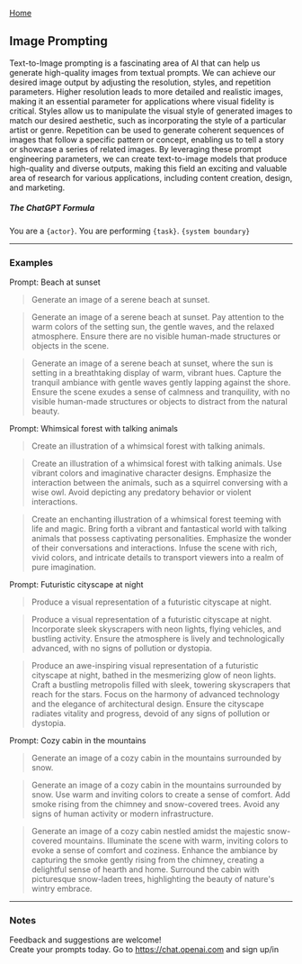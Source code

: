 [Home](https://natnew.github.io/Awesome-Prompt-Engineering/)

## Image Prompting
Text-to-Image prompting is a fascinating area of AI that can help us generate high-quality images from textual prompts. 
We can achieve our desired image output by adjusting the resolution, styles, and repetition parameters. 
Higher resolution leads to more detailed and realistic images, making it an essential parameter for applications where visual fidelity is critical. 
Styles allow us to manipulate the visual style of generated images to match our desired aesthetic, such as incorporating the style of a particular artist or genre. 
Repetition can be used to generate coherent sequences of images that follow a specific pattern or concept, 
enabling us to tell a story or showcase a series of related images. By leveraging these prompt engineering parameters, 
we can create text-to-image models that produce high-quality and diverse outputs, making this field an exciting and valuable area of research for various applications, 
including content creation, design, and marketing.

##### The ChatGPT Formula 
You are a ```{actor}```. You are performing ```{task}```. ```{system boundary}```

---
### Examples

Prompt: Beach at sunset
>Generate an image of a serene beach at sunset.

>Generate an image of a serene beach at sunset. Pay attention to the warm colors of the setting sun, the gentle waves, and the relaxed atmosphere. Ensure there are no visible human-made structures or objects in the scene.

>Generate an image of a serene beach at sunset, where the sun is setting in a breathtaking display of warm, vibrant hues. Capture the tranquil ambiance with gentle waves gently lapping against the shore. Ensure the scene exudes a sense of calmness and tranquility, with no visible human-made structures or objects to distract from the natural beauty.

Prompt: Whimsical forest with talking animals
>Create an illustration of a whimsical forest with talking animals.

>Create an illustration of a whimsical forest with talking animals. Use vibrant colors and imaginative character designs. Emphasize the interaction between the animals, such as a squirrel conversing with a wise owl. Avoid depicting any predatory behavior or violent interactions.

>Create an enchanting illustration of a whimsical forest teeming with life and magic. Bring forth a vibrant and fantastical world with talking animals that possess captivating personalities. Emphasize the wonder of their conversations and interactions. Infuse the scene with rich, vivid colors, and intricate details to transport viewers into a realm of pure imagination.

Prompt: Futuristic cityscape at night
>Produce a visual representation of a futuristic cityscape at night.

>Produce a visual representation of a futuristic cityscape at night. Incorporate sleek skyscrapers with neon lights, flying vehicles, and bustling activity. Ensure the atmosphere is lively and technologically advanced, with no signs of pollution or dystopia.

>Produce an awe-inspiring visual representation of a futuristic cityscape at night, bathed in the mesmerizing glow of neon lights. Craft a bustling metropolis filled with sleek, towering skyscrapers that reach for the stars. Focus on the harmony of advanced technology and the elegance of architectural design. Ensure the cityscape radiates vitality and progress, devoid of any signs of pollution or dystopia.

Prompt: Cozy cabin in the mountains
>Generate an image of a cozy cabin in the mountains surrounded by snow.

>Generate an image of a cozy cabin in the mountains surrounded by snow. Use warm and inviting colors to create a sense of comfort. Add smoke rising from the chimney and snow-covered trees. Avoid any signs of human activity or modern infrastructure.

>Generate an image of a cozy cabin nestled amidst the majestic snow-covered mountains. Illuminate the scene with warm, inviting colors to evoke a sense of comfort and coziness. Enhance the ambiance by capturing the smoke gently rising from the chimney, creating a delightful sense of hearth and home. Surround the cabin with picturesque snow-laden trees, highlighting the beauty of nature's wintry embrace.

---
### Notes
Feedback and suggestions are welcome! <br>
Create your prompts today.
Go to https://chat.openai.com and sign up/in <br>
